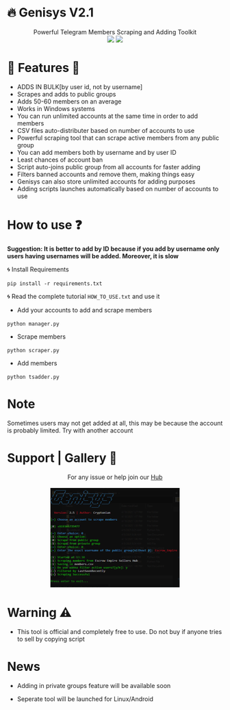 # :fire: Genisys V2.1
<p align='center'>
  Powerful Telegram Members Scraping and Adding Toolkit<br>
  <a href="https://telegram.me/Techmedies_1"><img src="https://img.shields.io/badge/Telegram-Techmedies-green"></a> <a href="https://www.instagram.com/cryptonian0"><img src="https://img.shields.io/badge/FollowOn-Instagram-green"></a>
  </p>

# :small_red_triangle_down: Features :small_red_triangle:

* ADDS IN BULK[by user id, not by username]
* Scrapes and adds to public groups
* Adds 50-60 members on an average
* Works in Windows systems
* You can run unlimited accounts at the same time in order to add members
* CSV files auto-distributer based on number of accounts to use
* Powerful scraping tool that can scrape active members from any public group
* You can add members both by username and by user ID
* Least chances of account ban
* Script auto-joins public group from all accounts for faster adding
* Filters banned accounts and remove them, making things easy
* Genisys can also store unlimited accounts for adding purposes
* Adding scripts launches automatically based on number of accounts to use

# How to use :question:

<b>Suggestion: It is better to add by ID because if you add by username only users having usernames will be added. Moreover, it is slow</b>

:cyclone: Install Requirements

`pip install -r requirements.txt`

:cyclone: Read the complete tutorial `HOW_TO_USE.txt` and use it

* Add your accounts to add and scrape members

`python manager.py`

* Scrape members

`python scraper.py`

* Add members

`python tsadder.py`

# Note

Sometimes users may not get added at all, this may be because the account is probably limited. Try with another account

# Support | Gallery :dart:
<p align='center'>
  For any issue or help join our <a href='https://telegram.me/Techmedies_Hub'> Hub </a><br><br>
  <img src="https://github.com/Cryptonian007/Genisys/blob/main/img/img2.png" width="302.5" height="232">
  </p>
  
# Warning :warning:

* This tool is official and completely free to use. Do not buy if anyone tries to sell by copying script

# News

* Adding in private groups feature will be available soon

* Seperate tool will be launched for Linux/Android
